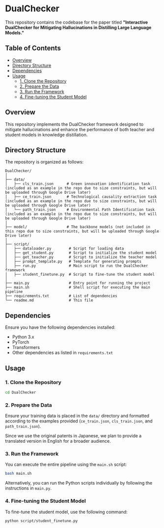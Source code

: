 # DualChecker

This repository contains the codebase for the paper titled **"Interactive DualChecker for Mitigating Hallucinations in Distilling Large Language Models."**

## Table of Contents
- [Overview](#overview)
- [Directory Structure](#directory-structure)
- [Dependencies](#dependencies)
- [Usage](#usage)
    - [1. Clone the Repository](#1-clone-the-repository)
    - [2. Prepare the Data](#2-prepare-the-data)
    - [3. Run the Framework](#3-run-the-framework)
    - [4. Fine-tuning the Student Model](#4-fine-tuning-the-student-model)

## Overview

This repository implements the DualChecker framework designed to mitigate hallucinations and enhance the performance of both teacher and student models in knowledge distillation. 
## Directory Structure

The repository is organized as follows:

```
DualChecker/
│
├── data/
│   ├── cls_train.json      # Green innovation identification task (included as an example in the repo due to size constraints, but will be uploaded through Google Drive later)
│   ├── ce_train.json       # Technological causality extraction task (included as an example in the repo due to size constraints, but will be uploaded through Google Drive later)
│   └── path_train.json     # Environmental Path Identification task (included as an example in the repo due to size constraints, but will be uploaded through Google Drive later)
│
├── model/                  # The backbone models (not included in this repo due to size constraints, but will be uploaded through Google Drive later)
│
├── script/
│   ├── dataloader.py        # Script for loading data
│   ├── get_student.py       # Script to initialize the student model
│   ├── get_teacher.py       # Script to initialize the teacher model
│   ├── prompt_template.py   # Template for generating prompts
│   ├── run.py               # Main script to run the DualChecker framework
│   ├── student_finetune.py  # Script to fine-tune the student model
│
├── main.py                  # Entry point for running the project
├── main.sh                  # Shell script for executing the main pipeline
├── requirements.txt         # List of dependencies
└── readme.md                # This file

```

## Dependencies

Ensure you have the following dependencies installed:

- Python 3.x
- PyTorch
- Transformers
- Other dependencies as listed in `requirements.txt`

## Usage

### 1. Clone the Repository

```bash
cd DualChecker
```

### 2. Prepare the Data

Ensure your training data is placed in the `data/` directory and formatted according to the examples provided (`ce_train.json`, `cls_train.json`, and `path_train.json`).

Since we use the original patents in Japanese, we plan to provide a translated version in English for a broader audience.

### 3. Run the Framework

You can execute the entire pipeline using the `main.sh` script:

```bash
bash main.sh
```

Alternatively, you can run the Python scripts individually by following the instructions in `main.py`.

### 4. Fine-tuning the Student Model

To fine-tune the student model, use the following command:

```bash
python script/student_finetune.py
```